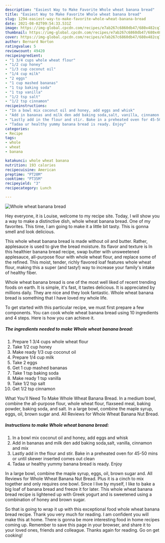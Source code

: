 ```yaml
---
description: "Easiest Way to Make Favorite Whole wheat banana bread"
title: "Easiest Way to Make Favorite Whole wheat banana bread"
slug: 1294-easiest-way-to-make-favorite-whole-wheat-banana-bread
date: 2021-08-02T09:54:33.531Z
image: https://img-global.cpcdn.com/recipes/e7ab267c6860db47/680x482cq70/whole-wheat-banana-bread-recipe-main-photo.jpg
thumbnail: https://img-global.cpcdn.com/recipes/e7ab267c6860db47/680x482cq70/whole-wheat-banana-bread-recipe-main-photo.jpg
cover: https://img-global.cpcdn.com/recipes/e7ab267c6860db47/680x482cq70/whole-wheat-banana-bread-recipe-main-photo.jpg
author: Bernard Norton
ratingvalue: 5
reviewcount: 49420
recipeingredient:
- "1 3/4 cups whole wheat flour"
- "1/2 cup honey"
- "1/3 cup coconut oil"
- "1/4 cup milk"
- "2 eggs"
- "1 cup mashed bananas"
- "1 tsp baking soda"
- "1 tsp vanilla"
- "1/2 tsp salt"
- "1/2 tsp cinnamon"
recipeinstructions:
- "In a bowl mix coconut oil and honey, add eggs and whisk"
- "Add in bananas and milk den add baking soda,salt, vanilla, cinnamon and mix"
- "Lastly add in the flour and stir. Bake in a preheated oven for 45-50 mins or until skewer inserted comes out clean"
- "Tadaa ur healthy yummy banana bread is ready. Enjoy"
categories:
- Recipe
tags:
- whole
- wheat
- banana

katakunci: whole wheat banana 
nutrition: 193 calories
recipecuisine: American
preptime: "PT20M"
cooktime: "PT35M"
recipeyield: "3"
recipecategory: Lunch

---
```



![Whole wheat banana bread](https://img-global.cpcdn.com/recipes/e7ab267c6860db47/680x482cq70/whole-wheat-banana-bread-recipe-main-photo.jpg)

Hey everyone, it is Louise, welcome to my recipe site. Today, I will show you a way to make a distinctive dish, whole wheat banana bread. One of my favorites. This time, I am going to make it a little bit tasty. This is gonna smell and look delicious.

This whole wheat banana bread is made without oil and butter. Rather, applesauce is used to give the bread moisture. Its flavor and texture is In this healthier banana bread recipe, swap butter with unsweetened applesauce, all-purpose flour with whole wheat flour, and replace some of the refined. This moist, tender, richly flavored loaf features whole wheat flour, making this a super (and tasty!) way to increase your family&#39;s intake of healthy fiber.

Whole wheat banana bread is one of the most well liked of recent trending foods on earth. It is simple, it's fast, it tastes delicious. It is appreciated by millions daily. They are nice and they look fantastic. Whole wheat banana bread is something that I have loved my whole life.


To get started with this particular recipe, we must first prepare a few components. You can cook whole wheat banana bread using 10 ingredients and 4 steps. Here is how you can achieve it.

<!--inarticleads1-->

##### The ingredients needed to make Whole wheat banana bread:

1. Prepare 1 3/4 cups whole wheat flour
1. Take 1/2 cup honey
1. Make ready 1/3 cup coconut oil
1. Prepare 1/4 cup milk
1. Take 2 eggs
1. Get 1 cup mashed bananas
1. Take 1 tsp baking soda
1. Make ready 1 tsp vanilla
1. Take 1/2 tsp salt
1. Get 1/2 tsp cinnamon


What You&#39;ll Need To Make Whole Wheat Banana Bread. In a medium bowl, combine the all-purpose flour, whole wheat flour, flaxseed meal, baking powder, baking soda, and salt. In a large bowl, combine the maple syrup, eggs, oil, brown sugar and. All Reviews for Whole Wheat Banana Nut Bread. 

<!--inarticleads2-->

##### Instructions to make Whole wheat banana bread:

1. In a bowl mix coconut oil and honey, add eggs and whisk
1. Add in bananas and milk den add baking soda,salt, vanilla, cinnamon and mix
1. Lastly add in the flour and stir. Bake in a preheated oven for 45-50 mins or until skewer inserted comes out clean
1. Tadaa ur healthy yummy banana bread is ready. Enjoy


In a large bowl, combine the maple syrup, eggs, oil, brown sugar and. All Reviews for Whole Wheat Banana Nut Bread. Plus it is a cinch to mix together and only requires one bowl. Since I live by myself, I like to bake a big loaf of banana bread and freeze it for later. This whole wheat banana bread recipe is lightened up with Greek yogurt and is sweetened using a combination of honey and brown sugar. 

So that is going to wrap it up with this exceptional food whole wheat banana bread recipe. Thank you very much for reading. I am confident you will make this at home. There is gonna be more interesting food in home recipes coming up. Remember to save this page in your browser, and share it to your loved ones, friends and colleague. Thanks again for reading. Go on get cooking!
